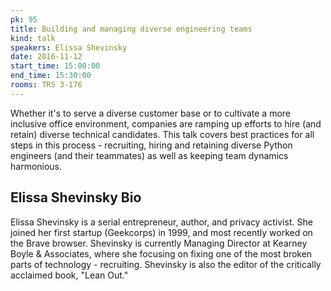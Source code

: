 ```yaml
---
pk: 95
title: Building and managing diverse engineering teams
kind: talk
speakers: Elissa Shevinsky
date: 2016-11-12
start_time: 15:00:00
end_time: 15:30:00
rooms: TRS 3-176
---
```


Whether it's to serve a diverse customer base or to cultivate a more inclusive office environment, companies are ramping up efforts to hire (and retain) diverse technical candidates. This talk covers best practices for all steps in this process - recruiting, hiring and retaining diverse Python engineers (and their teammates) as well as keeping team dynamics harmonious. 

## Elissa Shevinsky Bio

Elissa Shevinsky is a serial entrepreneur, author, and privacy activist. She joined her first startup (Geekcorps) in 1999, and most recently worked on the Brave browser.  Shevinsky is currently Managing Director at Kearney Boyle & Associates, where she focusing on fixing one of the most broken parts of technology - recruiting. Shevinsky is also the editor of the critically acclaimed book, "Lean Out."